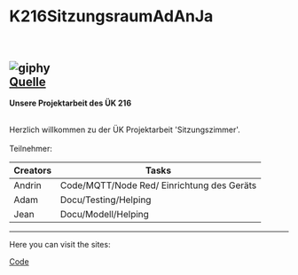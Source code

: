 

# K216SitzungsraumAdAnJa <br> <br>
![giphy](https://github.com/AndrinRueeggNoser/BLJ2023_uek216_team2_sitzungszimmer/assets/145564904/4741bc86-7677-4ef5-89a8-3301eb8815a5) <br>
[Quelle](https://giphy.com/gifs/animation-cool-hello-xUPGGDNsLvqsBOhuU0)
---

**Unsere Projektarbeit des ÜK 216** 

<br> 
Herzlich willkommen zu der ÜK Projektarbeit 'Sitzungszimmer'. <br>
<br>
Teilnehmer:
<br>

| Creators | Tasks              |
| -------- | -------------------|
| Andrin   | Code/MQTT/Node Red/ Einrichtung des Geräts|
| Adam     | Docu/Testing/Helping       |
| Jean     | Docu/Modell/Helping|

___


Here you can visit the sites:

[Code](https://github.com/AndrinRueeggNoser/BLJ2023_uek216_team2_sitzungszimmer/blob/main/Code.md)
